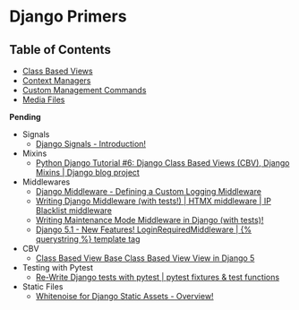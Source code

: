 # Django Primers

## Table of Contents

- [Class Based Views](./class-based-views.md)
- [Context Managers](./context-managers.md)
- [Custom Management Commands](./custom-management-commands.md)
- [Media Files](./media_files.md)

**Pending**

- Signals
  - [Django Signals - Introduction!](https://youtu.be/8p4M-7VXhAU?si=NawN_iJGIS5Koc14)
- Mixins
  - [Python Django Tutorial #6: Django Class Based Views (CBV), Django Mixins | Django blog project](https://youtu.be/bjuS1ryMOmw?si=o0Y7wlpmBIIRv3d4)
- Middlewares
  - [Django Middleware - Defining a Custom Logging Middleware](https://youtu.be/_FZfjYVhnwA?si=86DpURq81W3YXvFM)
  - [Writing Django Middleware (with tests!) | HTMX middleware | IP Blacklist middleware](https://youtu.be/--ddZc39wVQ?si=wrZXfEJsF_gv9RiC)
  - [Writing Maintenance Mode Middleware in Django (with tests)!](https://youtu.be/TTEEr4N-lKw?si=lda-w3oOSEcBBX6T)
  - [Django 5.1 - New Features! LoginRequiredMiddleware | {% querystring %} template tag](https://youtu.be/F_cqPmaE8vI?si=l6T_0HvooZhG998Z)
- CBV
  - [Class Based View Base Class Based View View in Django 5](https://youtu.be/6_HJp8YGz2I?si=edLKVqZO1veKYLvW)
- Testing with Pytest
  - [Re-Write Django tests with pytest | pytest fixtures & test functions](https://youtu.be/pdatgYDXmSE?si=y3oTmXJ3Ir9t_zyY)
- Static Files
  - [Whitenoise for Django Static Assets - Overview!](https://youtu.be/QZTk8txo6x0?si=8mMgUhDnmPwfNhxy)
